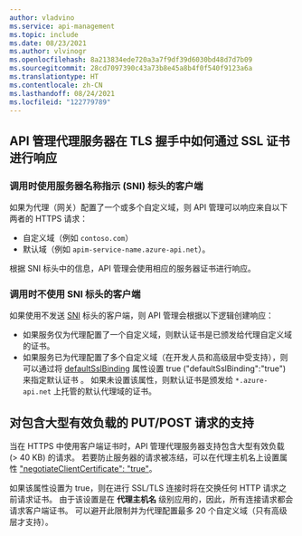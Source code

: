 ```yaml
---
author: vladvino
ms.service: api-management
ms.topic: include
ms.date: 08/23/2021
ms.author: vlvinogr
ms.openlocfilehash: 8a213834ede720a3a7f9df39d6030bd48d7d7b09
ms.sourcegitcommit: 28cd7097390c43a73b8e45a8b4f0f540f9123a6a
ms.translationtype: HT
ms.contentlocale: zh-CN
ms.lasthandoff: 08/24/2021
ms.locfileid: "122779789"
---
```

## <a name="how-api-management-proxy-server-responds-with-ssl-certificates-in-the-tls-handshake"></a>API 管理代理服务器在 TLS 握手中如何通过 SSL 证书进行响应

### <a name="clients-calling-with-server-name-indication-sni-header"></a>调用时使用服务器名称指示 (SNI) 标头的客户端
如果为代理（网关）配置了一个或多个自定义域，则 API 管理可以响应来自以下两者的 HTTPS 请求：
* 自定义域（例如 `contoso.com`）
* 默认域（例如 `apim-service-name.azure-api.net`）。 

根据 SNI 标头中的信息，API 管理会使用相应的服务器证书进行响应。

### <a name="clients-calling-without-sni-header"></a>调用时不使用 SNI 标头的客户端
如果使用不发送 [SNI](https://tools.ietf.org/html/rfc6066#section-3) 标头的客户端，则 API 管理会根据以下逻辑创建响应：

* 如果服务仅为代理配置了一个自定义域，则默认证书是已颁发给代理自定义域的证书。
* 如果服务已为代理配置了多个自定义域（在开发人员和高级层中受支持），则可以通过将 [defaultSslBinding](/rest/api/apimanagement/2019-12-01/apimanagementservice/createorupdate#hostnameconfiguration) 属性设置 true ("defaultSslBinding":"true") 来指定默认证书 。 如果未设置该属性，则默认证书是颁发给 `*.azure-api.net` 上托管的默认代理域的证书。

## <a name="support-for-putpost-request-with-large-payload"></a>对包含大型有效负载的 PUT/POST 请求的支持

当在 HTTPS 中使用客户端证书时，API 管理代理服务器支持包含大型有效负载 (> 40 KB) 的请求。 若要防止服务器的请求被冻结，可以在代理主机名上设置属性 ["negotiateClientCertificate": "true"](/rest/api/apimanagement/2019-12-01/ApiManagementService/CreateOrUpdate#hostnameconfiguration)。 

如果该属性设置为 true，则在进行 SSL/TLS 连接时将在交换任何 HTTP 请求之前请求证书。 由于该设置是在 **代理主机名** 级别应用的，因此，所有连接请求都会请求客户端证书。 可以避开此限制并为代理配置最多 20 个自定义域（只有高级层才支持）。

